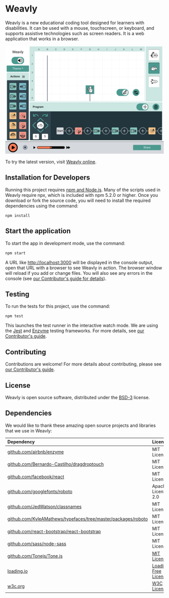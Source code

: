 # Weavly

Weavly is a new educational coding tool designed for learners with
disabilities. It can be used with a mouse, touchscreen, or keyboard,
and supports assistive technologies such as screen readers. It is a web
application that works in a browser.

![screenshot of Weavly](./inclusive-coding-env.png)

To try the latest version, visit [Weavly online](https://create.weavly.org/).

## Installation for Developers

Running this project requires [npm and Node.js](https://www.npmjs.com/get-npm).
Many of the scripts used in Weavly require npx, which is included with
npm 5.2.0 or higher. Once you download or fork the source code, you will need to
install the required dependencies using the command:

```shell
npm install
```

## Start the application

To start the app in development mode, use the command:

```shell
npm start
```

A URL like [http://localhost:3000](http://localhost:3000) will be displayed in
the console output, open that URL with a browser to see Weavly
in action. The browser window will reload if you add or change files. You will
also see any errors in the console (see [our Contributor's guide for details](./docs/contributing.md)).

## Testing

To run the tests for this project, use the command:

```shell
npm test
```

This launches the test runner in the interactive watch mode. We are using the
[Jest](https://jestjs.io/) and [Enzyme](https://airbnb.io/enzyme/) testing
frameworks. For more details, see [our Contributor's guide](./docs/contributing.md).

## Contributing

Contributions are welcome! For more details about contributing, please see
[our Contributor's guide](./docs/contributing.md).

## License

Weavly is open source software, distributed under the [BSD-3](LICENSE.txt)
license.

## Dependencies

We would like to thank these amazing open source projects and libraries that we
use in Weavly:

| Dependency | License |
| :--------- | :------ |
| [github.com/airbnb/enzyme](https://github.com/airbnb/enzyme) | MIT License |
| [github.com/Bernardo-Castilho/dragdroptouch](https://github.com/Bernardo-Castilho/dragdroptouch) | MIT License |
| [github.com/facebook/react](https://github.com/facebook/react) | MIT License |
| [github.com/googlefonts/roboto](https://github.com/googlefonts/roboto) | Apache License 2.0 |
| [github.com/JedWatson/classnames](https://github.com/JedWatson/classnames) | MIT License |
| [github.com/KyleAMathews/typefaces/tree/master/packages/roboto](https://github.com/KyleAMathews/typefaces/tree/master/packages/roboto) | MIT License |
| [github.com/react-bootstrap/react-bootstrap](https://github.com/react-bootstrap/react-bootstrap) | MIT License |
| [github.com/sass/node-sass](https://github.com/sass/node-sass) | MIT License |
| [github.com/Tonejs/Tone.js](https://github.com/Tonejs/Tone.js) | [MIT License](https://github.com/Tonejs/Tone.js/blob/dev/LICENSE.md)|
| [loading.io](https://loading.io/) | [Loading.io Free License](https://loading.io/license/#free-license) |
| [w3c.org](https://www.w3.org/) | [W3C License](https://www.w3.org/Consortium/Legal/2015/copyright-software-and-document) |
